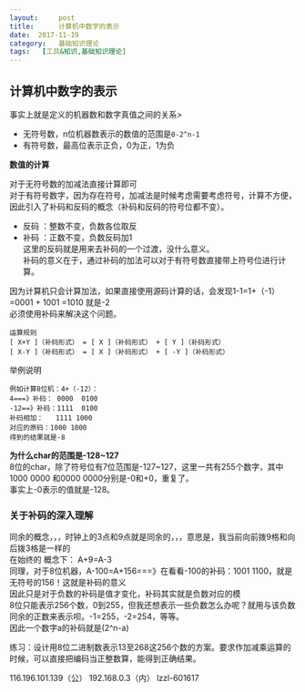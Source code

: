 ```yaml
---
layout:     post
title:      计算机中数字的表示
date:  2017-11-19
category:   基础知识理论
tags:   [工具&知识,基础知识理论]
---
```

计算机中数字的表示
---
事实上就是定义的机器数和数字真值之间的关系>  
- 无符号数，n位机器数表示的数值的范围是`0-2^n-1`
- 有符号数，最高位表示正负，0为正，1为负  
  
**数值的计算**  

对于无符号数的加减法直接计算即可  
对于有符号数字，因为存在符号，加减法是时候考虑需要考虑符号，计算不方便，因此引入了补码和反码的概念（补码和反码的符号位都不变）。  
- 反码 ：整数不变，负数各位取反
- 补码 ：正数不变，负数反码加1  
这里的反码就是用来去补码的一个过渡，没什么意义。  
补码的意义在于，通过补码的加法可以对于有符号数直接带上符号位进行计算。    
  
 因为计算机只会计算加法，如果直接使用源码计算的话，会发现1-1=1+（-1）=0001 + 1001 =1010 就是-2  
 必须使用补码来解决这个问题。
```
运算规则
[ X+Y ]（补码形式） = [ X ]（补码形式） + [ Y ]（补码形式） 
[ X-Y ]（补码形式） = [ X ]（补码形式） + [ -Y ]（补码形式）
```
举例说明
```
例如计算8位机：4+（-12）：  
4===》补码： 0000  0100
-12==》补码：1111  0100
补码相加：   1111 1000
对应的原码：1000 1000
得到的结果就是-8
```

**为什么char的范围是-128~127**    
8位的char，除了符号位有7位范围是-127~127，这里一共有255个数字，其中1000 0000 和0000 0000分别是-0和+0，重复了。  
事实上-0表示的值就是-128。  

### 关于补码的深入理解
同余的概念，，，时钟上的3点和9点就是同余的，，，意思是，我当前向前拨9格和向后拨3格是一样的  
在始终的 概念下： A+9=A-3  
同理，对于8位机器，A-100=A+156===》在看看-100的补码：1001 1100，就是无符号的156！这就是补码的意义  
因此只是对于负数的补码是值才变化，补码其实就是负数对应的模    
8位只能表示256个数，0到255，但我还想表示一些负数怎么办呢？就用与该负数同余的正数来表示呗。-1=255，-2=254，等等。  
因此一个数字a的补码就是(2^n-a)

练习：设计用8位二进制数表示13至268这256个数的方案。要求作加减乘运算的时候，可以直接把编码当正整数算，能得到正确结果。

116.196.101.139（公）
192.168.0.3（内）
lzzl-601617




